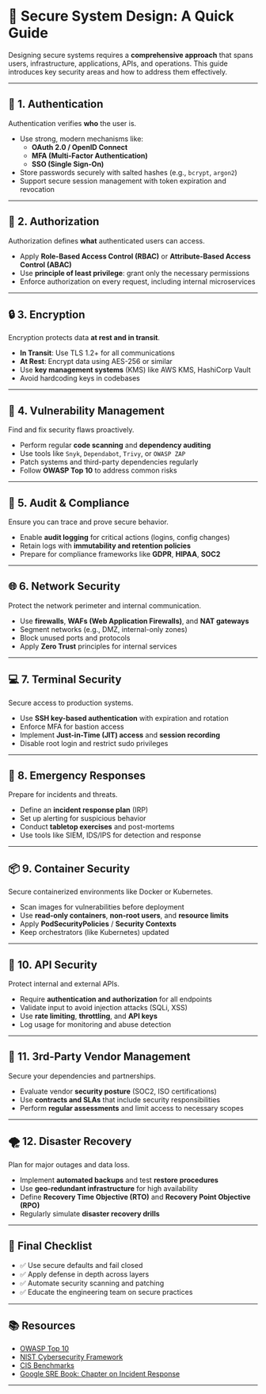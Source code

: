 # 🔐 Secure System Design: A Quick Guide

Designing secure systems requires a **comprehensive approach** that spans users, infrastructure, applications, APIs, and operations. This guide introduces key security areas and how to address them effectively.

---

## 🔑 1. Authentication

Authentication verifies **who** the user is.

- Use strong, modern mechanisms like:
  - **OAuth 2.0 / OpenID Connect**
  - **MFA (Multi-Factor Authentication)**
  - **SSO (Single Sign-On)**
- Store passwords securely with salted hashes (e.g., `bcrypt`, `argon2`)
- Support secure session management with token expiration and revocation

---

## 🛂 2. Authorization

Authorization defines **what** authenticated users can access.

- Apply **Role-Based Access Control (RBAC)** or **Attribute-Based Access Control (ABAC)**
- Use **principle of least privilege**: grant only the necessary permissions
- Enforce authorization on every request, including internal microservices

---

## 🔒 3. Encryption

Encryption protects data **at rest and in transit**.

- **In Transit**: Use TLS 1.2+ for all communications
- **At Rest**: Encrypt data using AES-256 or similar
- Use **key management systems** (KMS) like AWS KMS, HashiCorp Vault
- Avoid hardcoding keys in codebases

---

## 🐞 4. Vulnerability Management

Find and fix security flaws proactively.

- Perform regular **code scanning** and **dependency auditing**
- Use tools like `Snyk`, `Dependabot`, `Trivy`, or `OWASP ZAP`
- Patch systems and third-party dependencies regularly
- Follow **OWASP Top 10** to address common risks

---

## 📜 5. Audit & Compliance

Ensure you can trace and prove secure behavior.

- Enable **audit logging** for critical actions (logins, config changes)
- Retain logs with **immutability and retention policies**
- Prepare for compliance frameworks like **GDPR**, **HIPAA**, **SOC2**

---

## 🌐 6. Network Security

Protect the network perimeter and internal communication.

- Use **firewalls**, **WAFs (Web Application Firewalls)**, and **NAT gateways**
- Segment networks (e.g., DMZ, internal-only zones)
- Block unused ports and protocols
- Apply **Zero Trust** principles for internal services

---

## 💻 7. Terminal Security

Secure access to production systems.

- Use **SSH key-based authentication** with expiration and rotation
- Enforce MFA for bastion access
- Implement **Just-in-Time (JIT) access** and **session recording**
- Disable root login and restrict sudo privileges

---

## 🚨 8. Emergency Responses

Prepare for incidents and threats.

- Define an **incident response plan** (IRP)
- Set up alerting for suspicious behavior
- Conduct **tabletop exercises** and post-mortems
- Use tools like SIEM, IDS/IPS for detection and response

---

## 📦 9. Container Security

Secure containerized environments like Docker or Kubernetes.

- Scan images for vulnerabilities before deployment
- Use **read-only containers**, **non-root users**, and **resource limits**
- Apply **PodSecurityPolicies** / **Security Contexts**
- Keep orchestrators (like Kubernetes) updated

---

## 🧩 10. API Security

Protect internal and external APIs.

- Require **authentication and authorization** for all endpoints
- Validate input to avoid injection attacks (SQLi, XSS)
- Use **rate limiting**, **throttling**, and **API keys**
- Log usage for monitoring and abuse detection

---

## 🧾 11. 3rd-Party Vendor Management

Secure your dependencies and partnerships.

- Evaluate vendor **security posture** (SOC2, ISO certifications)
- Use **contracts and SLAs** that include security responsibilities
- Perform **regular assessments** and limit access to necessary scopes

---

## 🌪 12. Disaster Recovery

Plan for major outages and data loss.

- Implement **automated backups** and test **restore procedures**
- Use **geo-redundant infrastructure** for high availability
- Define **Recovery Time Objective (RTO)** and **Recovery Point Objective (RPO)**
- Regularly simulate **disaster recovery drills**

---

## 🧠 Final Checklist

- ✅ Use secure defaults and fail closed
- ✅ Apply defense in depth across layers
- ✅ Automate security scanning and patching
- ✅ Educate the engineering team on secure practices

---

## 📚 Resources

- [OWASP Top 10](https://owasp.org/www-project-top-ten/)
- [NIST Cybersecurity Framework](https://www.nist.gov/cyberframework)
- [CIS Benchmarks](https://www.cisecurity.org/cis-benchmarks/)
- [Google SRE Book: Chapter on Incident Response](https://sre.google/books/)

---
